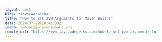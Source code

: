```yaml
---
layout: post
blog: "JavaCodeGeeks"
title: "How to Set JVM Arguments for Maven Builds"
date: 2024-07-29T10:41:00Z
image: images/javacodegeeks.png
remote_url: "https://www.javacodegeeks.com/how-to-set-jvm-arguments-for-maven-builds.html"
---
```

